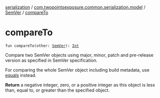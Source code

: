 [serialization](../../index.md) / [com.twopointsexposure.common.serialization.model](../index.md) / [SemVer](index.md) / [compareTo](./compare-to.md)

# compareTo

`fun compareTo(other: `[`SemVer`](index.md)`): `[`Int`](https://kotlinlang.org/api/latest/jvm/stdlib/kotlin/-int/index.html)

Compare two SemVer objects using major, minor, patch and pre-release version as specified in SemVer specification.

For comparing the whole SemVer object including build metadata, use [equals](#) instead.

**Return**
a negative integer, zero, or a positive integer as this object is less than, equal to, or greater than the specified object.

